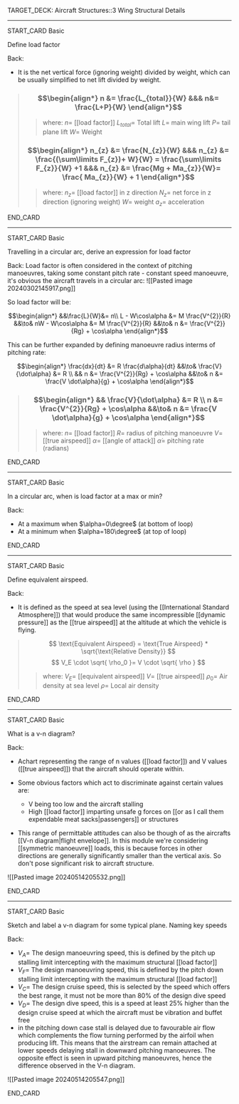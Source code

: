 TARGET_DECK: Aircraft Structures::3 Wing Structural Details

---

START_CARD
Basic

Define load factor

Back: 

- It is the net vertical force (ignoring weight) divided by weight, which can be usually simplified to net lift divided by weight.
> ### $$\begin{align*} n &=  \frac{L_{total}}{W} &&& n&= \frac{L+P}{W}  \end{align*}$$  
>> where:
>> $n=$ [[load factor]]
>> $L_{total}=$ Total lift
>> $L=$ main wing lift
>> $P=$ tail plane lift
>> $W=$ Weight 
> ### $$\begin{align*} n_{z} &= \frac{N_{z}}{W} &&& n_{z} &= \frac{(\sum\limits F_{z})+ W}{W} = \frac{\sum\limits F_{z}}{W} +1  &&& n_{z} &= \frac{Mg + Ma_{z}}{W}= \frac{ Ma_{z}}{W} + 1 \end{align*}$$
>> where:
>> $n_{z}=$ [[load factor]] in z direction
>> $N_{z}=$ net force in z direction (ignoring weight)
>> $W=$ weight
>> $a_z=$ acceleration


END_CARD


--------

START_CARD
Basic

Travelling in a circular arc, derive an expression for load factor

Back: 
Load factor is often considered in the context of pitching manoeuvres, taking some constant pitch rate - constant speed manoeuvre, it's obvious the aircraft travels in a circular arc:
![[Pasted image 20240302145917.png]]

So load factor will be:

$$\begin{align*}
&&\frac{L}{W}&= n\\ 
L - W\cos\alpha &= M \frac{V^{2}}{R} &&\to&  nW - W\cos\alpha &= M \frac{V^{2}}{R}  &&\to&  n   &=   \frac{V^{2}}{Rg} + \cos\alpha
\end{align*}$$

This can be further expanded by defining manoeuvre radius interms of pitching rate:

$$\begin{align*}
\frac{dx}{dt} &= R \frac{d\alpha}{dt} &&\to& \frac{V}{\dot\alpha} &= R   \\
&& n   &=   \frac{V^{2}}{Rg} + \cos\alpha &&\to& n   &=   \frac{V \dot\alpha}{g} + \cos\alpha
\end{align*}$$

> ### $$\begin{align*} && \frac{V}{\dot\alpha} &= R \\ n   &=   \frac{V^{2}}{Rg} + \cos\alpha &&\to& n &=   \frac{V \dot\alpha}{g} + \cos\alpha \end{align*}$$
>> where:
>> $n=$ [[load factor]]
>> $R=$ radius of pitching manoeuvre
>> $V=$ [[true airspeed]]
>> $\alpha=$ [[angle of attack]]
>> $\dot\alpha=$ pitching rate (radians)

END_CARD


--------

START_CARD
Basic

In a circular arc, when is load factor at a max or min?

Back: 
- At a maximum when $\alpha=0\degree$ (at bottom of loop)
- At a minimum when $\alpha=180\degree$ (at top of loop) 

END_CARD



--------

START_CARD
Basic

Define equivalent airspeed.

Back: 
- It is defined as the speed at sea level (using the [[International Standard Atmosphere]]) that would produce the same incompressible [[dynamic pressure]] as the [[true airspeed]] at the altitude at which the vehicle is flying.

> $$ \text{Equivalent Airspeed} = \text{True Airspeed} * \sqrt{\text{Relative Density}} $$
> $$ V_E \cdot \sqrt{ \rho_0 }= V \cdot \sqrt{ \rho } $$ 
>> where:
>> $V_E=$ [[equivalent airspeed]]
>> $V=$ [[true airspeed]]
>> $\rho_0=$ Air density at sea level
>> $\rho=$ Local air density

END_CARD



--------

START_CARD
Basic

What is a v-n diagram?

Back: 
- Achart representing the range of n values ([[load factor]]) and V values ([[true airspeed]]) that the aircraft should operate within. 
- Some obvious factors which act to discriminate against certain values are:
	- V being too low and the aircraft stalling
	- High [[load factor]] imparting unsafe g forces on [[or as I call them expendable meat sacks|passengers]] or structures

- This  range of permittable attitudes can also be though of as the aircrafts [[V-n diagram|flight envelope]]. In this module we're considering [[symmetric manoeuvre]] loads, this is because forces in other directions are generally significantly smaller than the vertical axis. So don't pose significant risk to aircraft structure.

![[Pasted image 20240514205532.png]]

END_CARD



--------

START_CARD
Basic

Sketch and label a v-n diagram for some typical plane. Naming key speeds

Back: 
-  $V_{A}=$ The design manoeuvring speed, this is defined by the pitch up stalling limit intercepting with the maximum structural [[load factor]]
- $V_{F}=$ The design manoeuvring speed, this is defined by the pitch down stalling limit intercepting with the maximum structural [[load factor]]
- $V_{C}=$ The design cruise speed, this is selected by the speed which offers the best range, it must not be more than 80% of the design dive speed
- $V_{D}=$ The design dive speed, this is a speed at least 25% higher than the design cruise speed at which the aircraft must be vibration and buffet free
- in the pitching down case stall is delayed due to favourable air flow which complements the flow turning performed by the airfoil when producing lift. This means that the airstream can remain attached at lower speeds delaying stall in downward pitching manoeuvres. The opposite effect is seen in upward pitching manoeuvres, hence the difference observed in the V-n diagram. 

![[Pasted image 20240514205547.png]]

END_CARD





